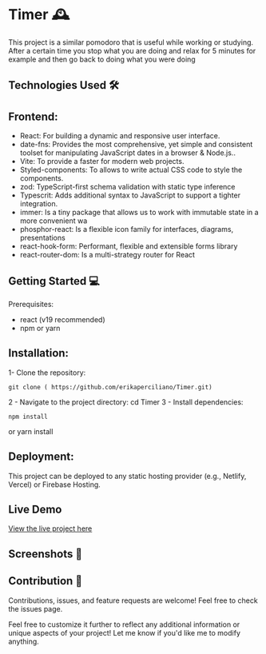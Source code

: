 # Timer 🕰

This project is a similar pomodoro that is useful while working or studying. After a certain time you stop what you are doing and relax for 5 minutes for example and then go back to doing what you were doing

## Technologies Used 🛠️

## Frontend:
- React: For building a dynamic and responsive user interface.
- date-fns: Provides the most comprehensive, yet simple and consistent toolset for manipulating JavaScript dates in a browser & Node.js..
- Vite: To provide a faster for modern web projects.
- Styled-components: To allows  to write actual CSS code to style the components.
- zod: TypeScript-first schema validation with static type inference
- Typescrit: Adds additional syntax to JavaScript to support a tighter integration.
- immer: Is a tiny package that allows us to work with immutable state in a more convenient wa
- phosphor-react: Is a flexible icon family for interfaces, diagrams, presentations
- react-hook-form: Performant, flexible and extensible forms library 
- react-router-dom: Is a multi-strategy router for React


## Getting Started 💻
Prerequisites:
 - react (v19 recommended)
 - npm or yarn

## Installation:
1- Clone the repository:

    git clone ( https://github.com/erikaperciliano/Timer.git) 
   
    
2 - Navigate to the project directory:
    cd Timer
3 - Install dependencies:

    npm install
or
    yarn install


## Deployment:
This project can be deployed to any static hosting provider (e.g., Netlify, Vercel) or Firebase Hosting.

## Live Demo

[View the live project here](https://67d99de6aaa982000954a907--erikaperciliano-timer.netlify.app/)



## Screenshots 📸



## Contribution 🤝
Contributions, issues, and feature requests are welcome!
Feel free to check the issues page.

Feel free to customize it further to reflect any additional information or unique aspects of your project! Let me know if you'd like me to modify anything.
